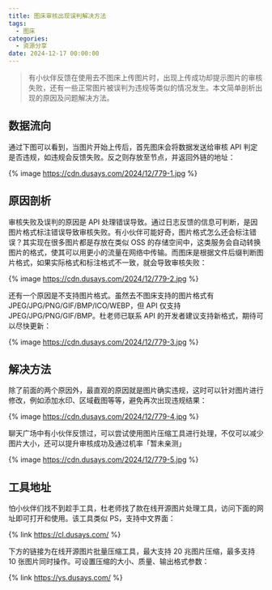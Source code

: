 ```yaml
---
title: 图床审核出现误判解决方法
tags:
  - 图床
categories:
  - 资源分享
date: 2024-12-17 00:00:00
---
```


> 有小伙伴反馈在使用去不图床上传图片时，出现上传成功却提示图片的审核失败，还有一些正常图片被误判为违规等类似的情况发生。本文简单剖析出现的原因及问题解决方法。

<!-- more -->

## 数据流向

通过下图可以看到，当图片开始上传后，首先图床会将数据发送给审核 API 判定是否违规，如违规会反馈失败。反之则存放至节点，并返回外链的地址：

{% image https://cdn.dusays.com/2024/12/779-1.jpg %}

## 原因剖析

审核失败及误判的原因是 API 处理错误导致。通过日志反馈的信息可判断，是因图片格式标注错误导致审核失败。有小伙伴可能好奇，图片格式怎么还会标注错误？其实现在很多图片都是存放在类似 OSS 的存储空间中，这类服务会自动转换图片的格式，使其可以用更小的流量在网络中传输。而图床是根据文件后缀判断图片格式，如果实际格式和标注格式不一致，就会导致审核失败：

{% image https://cdn.dusays.com/2024/12/779-2.jpg %}

还有一个原因是不支持图片格式。虽然去不图床支持的图片格式有 JPEG/JPG/PNG/GIF/BMP/ICO/WEBP，但 API 仅支持 JPEG/JPG/PNG/GIF/BMP。杜老师已联系 API 的开发者建议支持新格式，期待可以尽快更新：

{% image https://cdn.dusays.com/2024/12/779-3.jpg %}

## 解决方法

除了前面的两个原因外，最直观的原因就是图片确实违规，这时可以针对图片进行修改，例如添加水印、区域截图等等，避免再次出现违规结果：

{% image https://cdn.dusays.com/2024/12/779-4.jpg %}

聊天广场中有小伙伴反馈过，可以尝试使用图片压缩工具进行处理，不仅可以减少图片大小，还可以提升审核成功及通过机率「暂未亲测」

{% image https://cdn.dusays.com/2024/12/779-5.jpg %}

## 工具地址

怕小伙伴们找不到趁手工具，杜老师找了款在线开源图片处理工具，访问下面的网址即可打开和使用。该工具类似 PS，支持中文界面：

{% link https://cl.dusays.com/ %}

下方的链接为在线开源图片批量压缩工具，最大支持 20 兆图片压缩，最多支持 10 张图片同时操作。可设置压缩的大小、质量、输出格式参数：

{% link https://ys.dusays.com/ %}